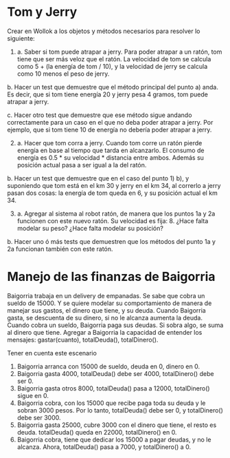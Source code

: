 # Tom y Jerry


Crear en Wollok a los objetos y métodos necesarios para resolver lo siguiente:

 1. a.	Saber si tom puede atrapar a jerry. Para poder atrapar a un ratón, tom tiene que ser más veloz que el ratón. La velocidad de tom se calcula como 5 + (la energía de tom / 10), y la velocidad de jerry se calcula como 10 menos el peso de jerry.

b.	Hacer un test que demuestre que el método principal del punto a) anda. Es decir, que si tom tiene energía 20 y jerry pesa 4 gramos, tom puede atrapar a jerry.

c.	Hacer otro test que demuestre que ese método sigue andando correctamente para un caso en el que no deba poder atrapar a jerry.  Por ejemplo, que si tom tiene 10 de energía no debería poder atrapar a jerry.

2.	a.	Hacer que tom corra a jerry. Cuando tom corre un ratón pierde energía en base al tiempo que tarda en alcanzarlo. El consumo de energía es 0.5 * su velocidad * distancia entre ambos. Además su posición actual pasa a ser igual a la del ratón. 

b.	Hacer un test que demuestre que en el caso del punto 1) b), y suponiendo que tom está en el km 30 y jerry en el km 34, al correrlo a jerry pasan dos cosas: la energía de tom queda en 6, y su posición actual el km 34.

3.	a.	Agregar al sistema al robot ratón, de manera que los puntos 1a y 2a funcionen con este nuevo ratón. Su velocidad es fija: 8. ¿Hace falta modelar su peso? ¿Hace falta modelar su posición?

b.	Hacer uno ó más tests que demuestren que los métodos del punto 1a y 2a funcionan también con este ratón.

# Manejo de las finanzas de Baigorria

Baigorria  trabaja en un delivery de empanadas. Se sabe que cobra un sueldo de 15000. Y se quiere modelar su comportamiento de manera de manejar sus gastos, el dinero que tiene, y su deuda. Cuando Baigorria gasta, se descuenta de su dinero, si no le alcanza aumenta la deuda. Cuando cobra un sueldo, Baigorria paga sus deudas. Si sobra algo, se suma al dinero que tiene. Agregar a Baigorria la capacidad de entender los mensajes: gastar(cuanto), totalDeuda(), totalDinero().

Tener en cuenta este escenario

1.	Baigorria arranca con 15000 de sueldo, deuda en 0, dinero en 0.
2.	Baigorria gasta 4000, totalDeuda() debe ser 4000, totalDinero() debe ser 0.
3.	Baigorria gasta otros 8000, totalDeuda() pasa a 12000, totalDinero() sigue en 0.
4.	Baigorria cobra, con los 15000 que recibe paga toda su deuda y le sobran 3000 pesos. Por lo tanto, totalDeuda() debe ser 0, y totalDinero() debe ser 3000.
5.	Baigorria gasta 25000, cubre 3000 con el dinero que tiene, el resto es deuda. totalDeuda() queda en 22000, totalDinero() en 0.
6.	Baigorria cobra, tiene que dedicar los 15000 a pagar deudas, y no le alcanza. Ahora, totalDeuda() pasa a 7000, y totalDinero() a 0.
